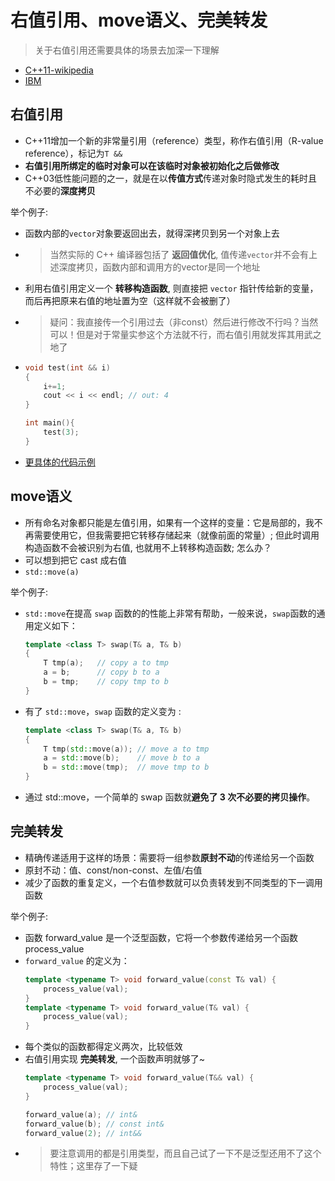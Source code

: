 # 右值引用、move语义、完美转发

> 关于右值引用还需要具体的场景去加深一下理解

- [C++11-wikipedia](https://zh.wikipedia.org/wiki/C%2B%2B11)
- [IBM](https://www.ibm.com/developerworks/cn/aix/library/1307_lisl_c11/index.html)

## 右值引用

- C++11增加一个新的非常量引用（reference）类型，称作右值引用（R-value reference），标记为`T &&`
- **右值引用所绑定的临时对象可以在该临时对象被初始化之后做修改**
- C++03低性能问题的之一，就是在以**传值方式**传递对象时隐式发生的耗时且不必要的**深度拷贝**

举个例子:

- 函数内部的`vector`对象要返回出去，就得深拷贝到另一个对象上去
- > 当然实际的 C++ 编译器包括了 **返回值优化**, 值传递`vector`并不会有上述深度拷贝，函数内部和调用方的vector是同一个地址
- 利用右值引用定义一个 **转移构造函数**, 则直接把 `vector` 指针传给新的变量，而后再把原来右值的地址置为空（这样就不会被删了）
- > 疑问：我直接传一个引用过去（非const）然后进行修改不行吗？当然可以！但是对于常量实参这个方法就不行，而右值引用就发挥其用武之地了
-   ```cpp
    void test(int && i)
    {
        i+=1;
        cout << i << endl; // out: 4
    }

    int main(){
        test(3);
    }
    ```
- [更具体的代码示例](codes/rvalref.cpp)

## move语义

- 所有命名对象都只能是左值引用，如果有一个这样的变量：它是局部的，我不再需要使用它，但我需要把它转移存储起来（就像前面的常量）; 但此时调用构造函数不会被识别为右值, 也就用不上转移构造函数; 怎么办？
- 可以想到把它 cast 成右值
- `std::move(a)`

举个例子:

- `std::move`在提高 `swap` 函数的的性能上非常有帮助，一般来说，`swap`函数的通用定义如下：
    ```cpp
    template <class T> swap(T& a, T& b) 
    { 
        T tmp(a);   // copy a to tmp 
        a = b;      // copy b to a 
        b = tmp;    // copy tmp to b 
    }
    ```
- 有了 `std::move`，`swap` 函数的定义变为 :
    ```cpp
    template <class T> swap(T& a, T& b)
    {
        T tmp(std::move(a)); // move a to tmp
        a = std::move(b);    // move b to a
        b = std::move(tmp);  // move tmp to b
    }
    ```
- 通过 std::move，一个简单的 swap 函数就**避免了 3 次不必要的拷贝操作**。

## 完美转发

- 精确传递适用于这样的场景：需要将一组参数**原封不动**的传递给另一个函数
- 原封不动：值、const/non-const、左值/右值
- 减少了函数的重复定义，一个右值参数就可以负责转发到不同类型的下一调用函数

举个例子:
- 函数 forward_value 是一个泛型函数，它将一个参数传递给另一个函数 process_value
- `forward_value` 的定义为：
    ```cpp
    template <typename T> void forward_value(const T& val) { 
        process_value(val); 
    } 
    template <typename T> void forward_value(T& val) { 
        process_value(val); 
    }
    ```
- 每个类似的函数都得定义两次，比较低效
- 右值引用实现 **完美转发**, 一个函数声明就够了~
    ```cpp
    template <typename T> void forward_value(T&& val) { 
        process_value(val); 
    }

    forward_value(a); // int& 
    forward_value(b); // const int& 
    forward_value(2); // int&&
    ```
- > 要注意调用的都是引用类型，而且自己试了一下不是泛型还用不了这个特性；这里存了一下疑